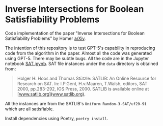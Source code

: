 # Inverse Intersections for Boolean Satisfiability Problems

Code implementation of the paper "Inverse Intersections for Boolean Satisfiability Problems" by Homer [arXiv](https://arxiv.org/abs/2501.03281).

The intention of this repository is to test GPT-5's capability in reproducing code from the algorithm in the paper. Almost all the code was generated using GPT-5. There may be subtle bugs. All the code are in the Jupyter notebook [SAT.ipynb](./SAT.ipynb). SAT file instances under the `data` directory is obtained from:

> Holger H. Hoos and Thomas Stützle: SATLIB: An Online Resource for Research on SAT. In: I.P.Gent, H.v.Maaren, T.Walsh, editors, SAT 2000, pp.283-292, IOS Press, 2000. SATLIB is available online at [www.satlib.org](www.satlib.org).

All the instances are from the SATLIB's `Uniform Random-3-SAT/uf20-91`  which are all satisfiable.

Install dependencies using Poetry, `poetry install`.
